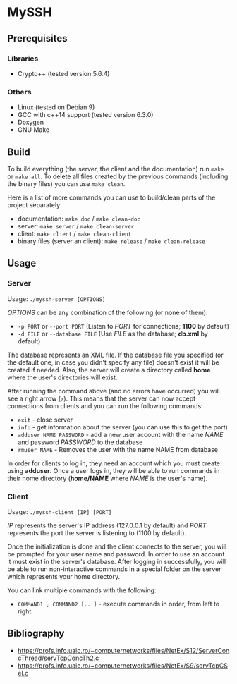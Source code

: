 # MySSH
## Prerequisites
### Libraries
- Crypto++ (tested version 5.6.4)

### Others
- Linux (tested on Debian 9)
- GCC with c++14 support (tested version 6.3.0)
- Doxygen
- GNU Make



## Build
To build everything (the server, the client and the documentation) run `make` or `make all`. To delete all files created by the previous commands (including the binary files) you can use `make clean`.

Here is a list of more commands you can use to build/clean parts of the project separately:
- documentation: `make doc` / `make clean-doc`
- server: `make server` / `make clean-server`
- client: `make client` / `make clean-client`
- binary files (server an client): `make release` / `make clean-release`



## Usage
### Server
Usage: `./myssh-server [OPTIONS]`

*OPTIONS* can be any combination of the following (or none of them):
- `-p PORT` or `--port PORT` (Listen to *PORT* for connections; **1100** by default)
- `-d FILE` or `--database FILE` (Use *FILE* as the database; **db.xml** by default)

The database represents an XML file. If the database file you specified (or the default one, in case you didn't specify any file) doesn't exist it will be created if needed. Also, the server will create a directory called **home** where the user's directories will exist.

After running the command above (and no errors have occurred) you will see a right arrow (`>`). This means that the server can now accept connections from clients and you can run the following commands:
- `exit` - close server
- `info` - get information about the server (you can use this to get the port)
- `adduser NAME PASSWORD` - add a new user account with the name *NAME* and password *PASSWORD* to the database
- `rmuser NAME` - Removes the user with the name NAME from database

In order for clients to log in, they need an account which you must create using **adduser**. Once a user logs in, they will be able to run commands in their home directory (**home/NAME** where *NAME* is the user's name).

### Client
Usage: `./myssh-client [IP] [PORT]`

*IP* represents the server's IP address (127.0.0.1 by default) and *PORT* represents the port the server is listening to (1100 by default).

Once the initialization is done and the client connects to the server, you will be prompted for your user name and password. In order to use an account it must exist in the server's database. After logging in successfully, you will be able to run non-interactive commands in a special folder on the server which represents your home directory.

You can link multiple commands with the following:
- `COMMAND1 ; COMMAND2 [...]` - execute commands in order, from left to right



## Bibliography
- https://profs.info.uaic.ro/~computernetworks/files/NetEx/S12/ServerConcThread/servTcpConcTh2.c
- https://profs.info.uaic.ro/~computernetworks/files/NetEx/S9/servTcpCSel.c
